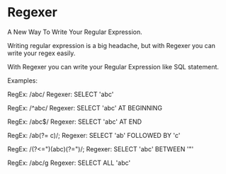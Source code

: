 # Regexer
A New Way To Write Your Regular Expression.

Writing regular expression is a big headache, but with Regexer you can write your regex easily.

With Regexer you can write your Regular Expression like SQL statement.

Examples:

RegEx: /abc/
Regexer: SELECT 'abc'

RegEx: /^abc/
Regexer: SELECT 'abc' AT BEGINNING

RegEx: /abc$/
Regexer: SELECT 'abc' AT END

RegEx: /ab(?= c)/;
Regexer: SELECT 'ab' FOLLOWED BY 'c'

RegEx: /(?<=")(abc)(?=")/;
Regexer: SELECT 'abc' BETWEEN '"'

RegEx: /abc/g
Regexer: SELECT ALL 'abc'
